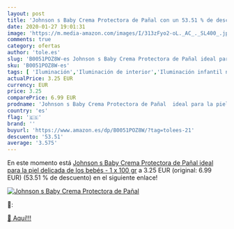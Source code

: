 ```yaml
---
layout: post
title: 'Johnson s Baby Crema Protectora de Pañal con un 53.51 % de descuento'
date: 2020-01-27 19:01:31
image: 'https://m.media-amazon.com/images/I/313zFyo2-oL._AC_._SL400_.jpg'
comments: true
category: ofertas
author: 'tole.es'
slug: 'B0051POZ8W-es Johnson s Baby Crema Protectora de Pañal ideal para la...'
sku: 'B0051POZ8W-es'
tags: [ 'Iluminación','Iluminación de interior','Iluminación infantil nocturna','Lámparas e iluminación infantil','bebés','pañal', ]
actualPrice: 3.25 EUR
currency: EUR
price: 3.25
comparePrice: 6.99 EUR
prodname: 'Johnson s Baby Crema Protectora de Pañal  ideal para la piel delicada de los bebés - 1 x 100 gr'
country: 'es'
flag: '🇪🇸'
brand: ''
buyurl: 'https://www.amazon.es/dp/B0051POZ8W/?tag=tolees-21'
descuento: '53.51'
average: '3.575'
---
```


En este momento está [Johnson s Baby Crema Protectora de Pañal  ideal para la piel delicada de los bebés - 1 x 100 gr](https://www.amazon.es/dp/B0051POZ8W/?tag=tolees-21) a 3.25 EUR (original: 6.99 EUR) (53.51 %  de descuento) en el siguiente enlace!

[![Johnson s Baby Crema Protectora de Pañal](https://m.media-amazon.com/images/I/313zFyo2-oL._AC_._SL400_.jpg)](https://www.amazon.es/dp/B0051POZ8W/?tag=tolees-21)

🔎:


[🛒 Aquí!!!](https://www.amazon.es/dp/B0051POZ8W/?tag=tolees-21)
